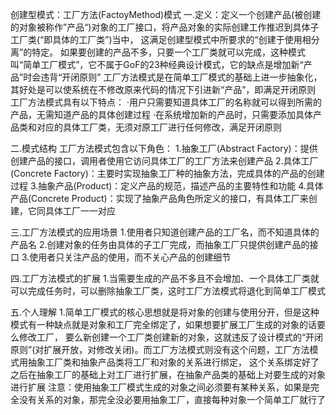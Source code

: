 创建型模式：工厂方法(FactoyMethod)模式
一.定义：定义一个创建产品(被创建的对象被称作”产品“)对象的工厂接口，将产品对象的实际创建工作推迟到具体子工厂类(“即具体的工厂类”)当中，
这满足创建型模式中所要求的“创建于使用相分离”的特定。
如果要创建的产品不多，只要一个工厂类就可以完成，这种模式叫“简单工厂模式”，它不属于GoF的23种经典设计模式，它的缺点是增加新“产品”时会违背“开闭原则”
工厂方法模式是在简单工厂模式的基础上进一步抽象化，其好处是可以使系统在不修改原来代码的情况下引进新“产品”，即满足开闭原则
工厂方法模式具有以下特点：
·用户只需要知道具体工厂的名称就可以得到所需的产品，无需知道产品的具体创建过程
·在系统增加新的产品时，只需要添加具体产品类和对应的具体工厂类，无须对原工厂进行任何修改，满足开闭原则

二.模式结构
工厂方法模式包含以下角色：
1.抽象工厂(Abstract Factory)：提供创建产品的接口，调用者使用它访问具体工厂的工厂方法来创建产品
2.具体工厂(Concrete Factory)：主要时实现抽象工厂种的抽象方法，完成具体的产品的创建过程
3.抽象产品(Product)：定义产品的规范，描述产品的主要特性和功能
4.具体产品(Concrete Product)：实现了抽象产品角色所定义的接口，有具体工厂来创建，它同具体工厂一一对应

三.工厂方法模式的应用场景
1.使用者只知道创建产品的工厂名，而不知道具体的产品名
2.创建对象的任务由具体的子工厂完成，而抽象工厂只提供创建产品的接口
3.使用者只关注产品的使用，而不关心产品的创建细节

四.工厂方法模式的扩展
1.当需要生成的产品不多且不会增加、一个具体工厂类就可以完成任务时，可以删除抽象工厂类，这时工厂方法模式将退化到简单工厂模式

五.个人理解
1.简单工厂模式的核心思想就是将对象的创建与使用分开，但是这种模式有一种缺点就是对象和工厂完全绑定了，如果想要扩展工厂生成的对象的话要么修改工厂，
要么新创建一个工厂类创建新的对象，这就违反了设计模式的“开闭原则”(对扩展开放，对修改关闭)。而工厂方法模式则没有这个问题，工厂方法模式用抽象工厂类和抽象产品类将工厂和对象的关系进行绑定，
这个关系绑定好了之后在抽象工厂的基础上对工厂进行扩展，在抽象产品类的基础上对要生成的对象进行扩展
注意：使用抽象工厂模式生成的对象之间必须要有某种关系，如果是完全没有关系的对象，那完全没必要用抽象工厂，直接每种对象一个简单工厂就行了


